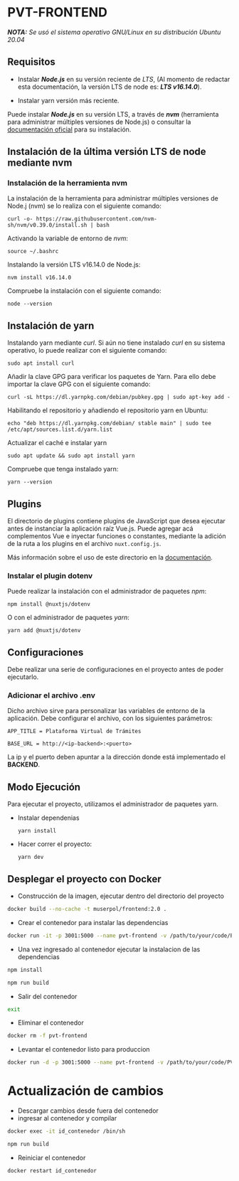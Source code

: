 # PVT-FRONTEND

***NOTA:** Se usó el sistema operativo GNU/Linux en su distribución *Ubuntu 20.04**

## Requisitos
    
- Instalar ***Node.js*** en su versión reciente de *LTS*, (Al momento de redactar esta documentación, la versión LTS de node es: ***LTS v16.14.0***).

- Instalar yarn versión más reciente.

Puede instalar ***Node.js*** en su versión LTS, a través de ***nvm*** (herramienta para administrar múltiples versiones de Node.js) o consultar la [documentación oficial](https://nodejs.org/es/docs/) para su instalación.

## Instalación de la última versión LTS de node mediante nvm

### Instalación de la herramienta nvm

La instalación de la herramienta para administrar múltiples versiones de Node.j (nvm) se lo realiza con el siguiente comando:

`curl -o- https://raw.githubusercontent.com/nvm-sh/nvm/v0.39.0/install.sh | bash`

Activando la variable de entorno de *nvm*:

`source ~/.bashrc`

Instalando la versión LTS v16.14.0 de Node.js:

`nvm install v16.14.0`

Compruebe la instalación con el siguiente comando:

`node --version`


## Instalación de yarn 

Instalando yarn mediante *curl*. Si aún no tiene instalado *curl* en su sistema operativo, lo puede realizar con el siguiente comando:

`sudo apt install curl`

Añadir la clave GPG para verificar los paquetes de Yarn. Para ello debe importar la clave GPG con el siguiente comando:

`curl -sL https://dl.yarnpkg.com/debian/pubkey.gpg | sudo apt-key add -`

Habilitando el repositorio y añadiendo el repositorio yarn en Ubuntu:

`echo "deb https://dl.yarnpkg.com/debian/ stable main" | sudo tee /etc/apt/sources.list.d/yarn.list`

Actualizar el caché e instalar yarn

`sudo apt update && sudo apt install yarn`

Compruebe que tenga instalado yarn:

`yarn --version`

## Plugins

El directorio de plugins contiene plugins de JavaScript que desea ejecutar antes de instanciar la aplicación raíz Vue.js. Puede agregar acá complementos Vue e inyectar funciones o constantes, mediante la adición de la ruta a los plugins en el archivo `nuxt.config.js`.

Más información sobre el uso de este directorio en la [documentación](https://nuxtjs.org/docs/directory-structure/plugins/).


### Instalar el plugin **dotenv**

Puede realizar la instalación con el administrador de paquetes *npm*:

`npm install @nuxtjs/dotenv`

O con el administrador de paquetes *yarn*:

`yarn add @nuxtjs/dotenv`

## Configuraciones

Debe realizar una serie de configuraciones en el proyecto antes de poder ejecutarlo.

### Adicionar el archivo .env

Dicho archivo sirve para personalizar las variables de entorno de la aplicación. Debe configurar el archivo, con los siguientes parámetros:

`APP_TITLE = Plataforma Virtual de Trámites`

`BASE_URL = http://<ip-backend>:<puerto>`

La ip y el puerto deben apuntar a la dirección donde está implementado el **BACKEND**.


## Modo Ejecución

Para ejecutar el proyecto, utilizamos el administrador de paquetes yarn. 

- Instalar dependenias

    `yarn install`
    
- Hacer correr el proyecto:

    `yarn dev`

## Desplegar el proyecto con Docker

- Construcción de la imagen, ejecutar dentro del directorio del proyecto

```sh
docker build --no-cache -t muserpol/frontend:2.0 .
```

- Crear el contenedor para instalar las dependencias

```sh
docker run -it -p 3001:5000 --name pvt-frontend -v /path/to/your/code/PVT-FRONTEND:/usr/src/nuxt-app muserpol/frontend:2.0 /bin/sh
```
- Una vez ingresado al contenedor ejecutar la instalacion de las dependencias

```sh
npm install
```

```sh
npm run build
```

- Salir del contenedor

```sh
exit
```

- Eliminar el contenedor

```sh
docker rm -f pvt-frontend
```

- Levantar el contenedor listo para produccion

```sh
docker run -d -p 3001:5000 --name pvt-frontend -v /path/to/your/code/PVT-FRONTEND:/usr/src/nuxt-app muserpol/frontend:2.0
```

# Actualización de cambios

- Descargar cambios desde fuera del contenedor
- ingresar al contenedor y compilar

```sh
docker exec -it id_contenedor /bin/sh
```

```sh
npm run build
```

- Reiniciar el contenedor

```sh
docker restart id_contenedor
```